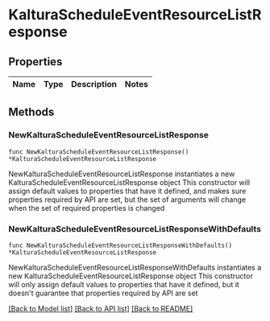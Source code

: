 # KalturaScheduleEventResourceListResponse

## Properties

Name | Type | Description | Notes
------------ | ------------- | ------------- | -------------

## Methods

### NewKalturaScheduleEventResourceListResponse

`func NewKalturaScheduleEventResourceListResponse() *KalturaScheduleEventResourceListResponse`

NewKalturaScheduleEventResourceListResponse instantiates a new KalturaScheduleEventResourceListResponse object
This constructor will assign default values to properties that have it defined,
and makes sure properties required by API are set, but the set of arguments
will change when the set of required properties is changed

### NewKalturaScheduleEventResourceListResponseWithDefaults

`func NewKalturaScheduleEventResourceListResponseWithDefaults() *KalturaScheduleEventResourceListResponse`

NewKalturaScheduleEventResourceListResponseWithDefaults instantiates a new KalturaScheduleEventResourceListResponse object
This constructor will only assign default values to properties that have it defined,
but it doesn't guarantee that properties required by API are set


[[Back to Model list]](../README.md#documentation-for-models) [[Back to API list]](../README.md#documentation-for-api-endpoints) [[Back to README]](../README.md)


